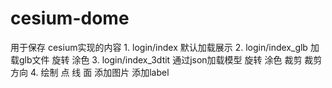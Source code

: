 # cesium-dome
用于保存 cesium实现的内容
1.
login/index    默认加载展示
2.
login/index_glb    加载glb文件 旋转 涂色
3.
login/index_3dtit 通过json加载模型 旋转 涂色  裁剪 裁剪方向
4.
绘制 点 线 面 添加图片 添加label